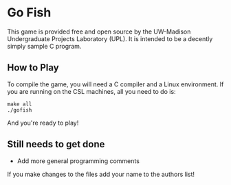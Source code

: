 # Go Fish

This game is provided free and open source by the UW-Madison Undergraduate 
Projects Laboratory (UPL). It is intended to be a decently simply sample C program.

## How to Play

To compile the game, you will need a C compiler and a Linux environment.
If you are running on the CSL machines, all you need to do is:

```
make all
./gofish
```

And you're ready to play!

## Still needs to get done

 - Add more general programming comments

If you make changes to the files add your name to the authors list!
